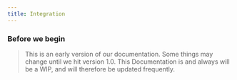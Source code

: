 ```yaml
---
title: Integration
---
```


### Before we begin

> This is an early version of our documentation. Some things may change until we hit version 1.0.
> This Documentation is and always will be a WIP, and will therefore be updated frequently.
